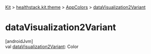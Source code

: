 
[Kit](../../../kit.html) > [healthstack.kit.theme](../index.html) > [AppColors](index.html) > [dataVisualization2Variant](data-visualization2-variant.html)



# dataVisualization2Variant



[androidJvm]\
val [dataVisualization2Variant](data-visualization2-variant.html): Color




